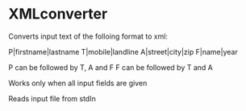 # XMLconverter


Converts input text of the folloing format to xml:

P|firstname|lastname
T|mobile|landline
A|street|city|zip
F|name|year

P can be followed by T, A and F
F can be followed by T and A

Works only when all input fields are given

Reads input file from stdIn

